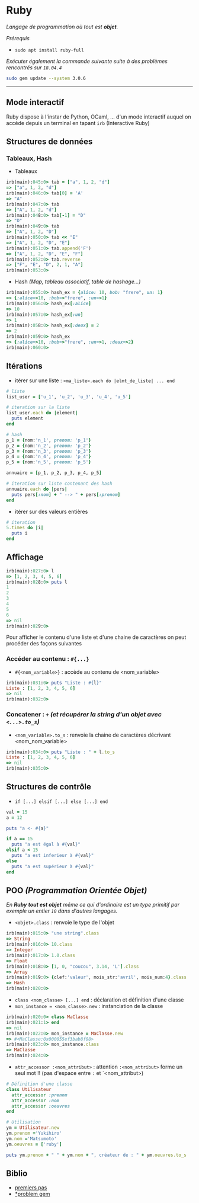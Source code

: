# Ruby
_Langage de programmation où tout est ***objet***._

*Prérequis*
- `sudo apt install ruby-full`

_Exécuter également la commande suivante suite à des problèmes rencontrés sur `18.04.4`_
```bash
sudo gem update --system 3.0.6
```
---

## Mode interactif
Ruby dispose à l'instar de Python, OCaml, ... d'un mode interactif auquel on accède depuis un terminal en tapant `irb` (Interactive Ruby)

## Structures de données
### Tableaux, Hash
- Tableaux
```ruby
irb(main):045:0> tab = ["a", 1, 2, "d"]
=> ["a", 1, 2, "d"]
irb(main):046:0> tab[0] = 'A'
=> "A"
irb(main):047:0> tab
=> ["A", 1, 2, "d"]
irb(main):048:0> tab[-1] = "D"
=> "D"
irb(main):049:0> tab
=> ["A", 1, 2, "D"]
irb(main):050:0> tab << "E"
=> ["A", 1, 2, "D", "E"]
irb(main):051:0> tab.append('F')
=> ["A", 1, 2, "D", "E", "F"]
irb(main):052:0> tab.reverse
=> ["F", "E", "D", 2, 1, "A"]
irb(main):053:0> 
```

- Hash _(Map, tableau associatif, table de hashage...)_
```ruby
irb(main):055:0> hash_ex = {alice: 10, bob: "frere", un: 1}
=> {:alice=>10, :bob=>"frere", :un=>1}
irb(main):056:0> hash_ex[:alice]
=> 10
irb(main):057:0> hash_ex[:un]
=> 1
irb(main):058:0> hash_ex[:deux] = 2
=> 2
irb(main):059:0> hash_ex
=> {:alice=>10, :bob=>"frere", :un=>1, :deux=>2}
irb(main):060:0> 
```

## Itérations
- itérer sur une liste : `<ma_liste>.each do |elmt_de_liste| ... end`
```ruby
# liste
list_user = ['u_1', 'u_2', 'u_3', 'u_4', 'u_5']

# iteration sur la liste
list_user.each do |element|
  puts element
end
```
```ruby
# hash
p_1 = {nom:'n_1', prenom: 'p_1'}
p_2 = {nom:'n_2', prenom: 'p_2'}
p_3 = {nom:'n_3', prenom: 'p_3'}
p_4 = {nom:'n_4', prenom: 'p_4'}
p_5 = {nom:'n_5', prenom: 'p_5'}

annuaire = [p_1, p_2, p_3, p_4, p_5]

# iteration sur liste contenant des hash
annuaire.each do |pers|
  puts pers[:nom] + " --> " + pers[:prenom]
end
```
- itérer sur des valeurs entières
```ruby
# iteration
5.times do |i| 
  puts i
end
```

## Affichage
```ruby
irb(main):027:0> l
=> [1, 2, 3, 4, 5, 6]
irb(main):028:0> puts l
1
2
3
4
5
6
=> nil
irb(main):029:0> 
```
Pour afficher le contenu d'une liste et d'une chaine de caractères on peut procéder des façons suivantes
### Accéder au contenu : `#{...}`
- `#{<nom_variable>}` : accède au contenu de <nom_variable>
```ruby
irb(main):031:0> puts "Liste : #{l}"
Liste : [1, 2, 3, 4, 5, 6]
=> nil
irb(main):032:0> 
```
### Concatener : `+` _(et récupérer la string d'un objet avec `<...>.to_s`)_
- `<nom_variable>.to_s` : renvoie la chaine de caractères décrivant <nom_nom_variable>
```ruby
irb(main):034:0> puts "Liste : " + l.to_s
Liste : [1, 2, 3, 4, 5, 6]
=> nil
irb(main):035:0> 
```

## Structures de contrôle
- `if [...] elsif [...] else [...] end`
```ruby
val = 15
a = 12

puts "a <- #{a}"

if a == 15
  puts "a est égal à #{val}"
elsif a < 15
  puts "a est inferieur à #{val}"
else 
  puts "a est supérieur à #{val}"
end
```

## POO _(Programmation Orientée Objet)_
_En ***Ruby*** ***tout est objet*** même ce qui d'ordinaire est un _type primitif_ par exemple un entier `10` dans d'autres langages._
- `<objet>.class` : renvoie le type de l'objet
```ruby
irb(main):015:0> "une string".class
=> String
irb(main):016:0> 10.class
=> Integer
irb(main):017:0> 1.0.class
=> Float
irb(main):018:0> [1, 0, "coucou", 3.14, 'L'].class
=> Array
irb(main):019:0> {clef:'valeur', mois_str:'avril', mois_num:4}.class
=> Hash
irb(main):020:0> 
```

- `class <nom_classe> [...] end` : déclaration et définition d'une classe
- `mon_instance = <nom_classe>.new` : instanciation de la classe
```ruby
irb(main):020:0> class MaClasse
irb(main):021:1> end
=> nil
irb(main):022:0> mon_instance = MaClasse.new
=> #<MaClasse:0x000055ef3bab8f08>
irb(main):023:0> mon_instance.class
=> MaClasse
irb(main):024:0> 
```
- `attr_accessor :<nom_attribut>` : attention `:<nom_attribut>` forme un seul mot !! (pas d'espace entre `:` et `<nom_attribut>)
```ruby
# Définition d'une classe
class Utilisateur
  attr_accessor :prenom
  attr_accessor :nom
  attr_accessor :oeuvres
end

# Utilisation
ym = Utilisateur.new
ym.prenom ='Yukihiro'
ym.nom ='Matsumoto'
ym.oeuvres = ['ruby']

puts ym.prenom + " " + ym.nom + ", créateur de : " + ym.oeuvres.to_s
```

## Biblio
- [premiers pas](https://openclassrooms.com/fr/courses/2913686-lancez-vous-dans-la-programmation-avec-ruby/2915056-installez-vos-outils)
- [*problem gem](https://github.com/rubygems/rubygems/issues/3068)
